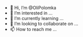 - 👋 Hi, I’m @OliPolomka
- 👀 I’m interested in ...
- 🌱 I’m currently learning ...
- 💞️ I’m looking to collaborate on ...
- 📫 How to reach me ...

<!---
OliPolomka/OliPolomka is a ✨ special ✨ repository because its `README.md` (this file) appears on your GitHub profile.
You can click the Preview link to take a look at your changes.
--->
